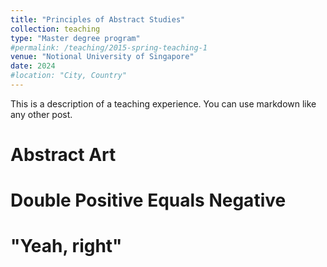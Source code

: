 ```yaml
---
title: "Principles of Abstract Studies"
collection: teaching
type: "Master degree program"
#permalink: /teaching/2015-spring-teaching-1
venue: "Notional University of Singapore"
date: 2024
#location: "City, Country"
---
```


This is a description of a teaching experience. You can use markdown like any other post.

Abstract Art
======

Double Positive Equals Negative
======

"Yeah, right"
======
